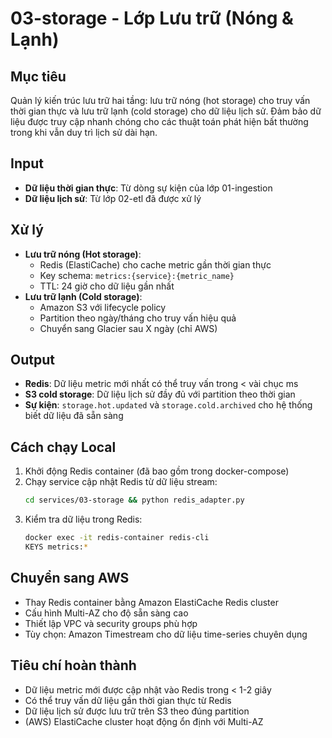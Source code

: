 # 03-storage - Lớp Lưu trữ (Nóng & Lạnh)

## Mục tiêu
Quản lý kiến trúc lưu trữ hai tầng: lưu trữ nóng (hot storage) cho truy vấn thời gian thực và lưu trữ lạnh (cold storage) cho dữ liệu lịch sử. Đảm bảo dữ liệu được truy cập nhanh chóng cho các thuật toán phát hiện bất thường trong khi vẫn duy trì lịch sử dài hạn.

## Input
- **Dữ liệu thời gian thực**: Từ dòng sự kiện của lớp 01-ingestion
- **Dữ liệu lịch sử**: Từ lớp 02-etl đã được xử lý

## Xử lý
- **Lưu trữ nóng (Hot storage)**:
  - Redis (ElastiCache) cho cache metric gần thời gian thực
  - Key schema: `metrics:{service}:{metric_name}`
  - TTL: 24 giờ cho dữ liệu gần nhất
- **Lưu trữ lạnh (Cold storage)**:
  - Amazon S3 với lifecycle policy
  - Partition theo ngày/tháng cho truy vấn hiệu quả
  - Chuyển sang Glacier sau X ngày (chỉ AWS)

## Output
- **Redis**: Dữ liệu metric mới nhất có thể truy vấn trong < vài chục ms
- **S3 cold storage**: Dữ liệu lịch sử đầy đủ với partition theo thời gian
- **Sự kiện**: `storage.hot.updated` và `storage.cold.archived` cho hệ thống biết dữ liệu đã sẵn sàng

## Cách chạy Local
1. Khởi động Redis container (đã bao gồm trong docker-compose)
2. Chạy service cập nhật Redis từ dữ liệu stream:
   ```bash
   cd services/03-storage && python redis_adapter.py
   ```
3. Kiểm tra dữ liệu trong Redis:
   ```bash
   docker exec -it redis-container redis-cli
   KEYS metrics:*
   ```

## Chuyển sang AWS
- Thay Redis container bằng Amazon ElastiCache Redis cluster
- Cấu hình Multi-AZ cho độ sẵn sàng cao
- Thiết lập VPC và security groups phù hợp
- Tùy chọn: Amazon Timestream cho dữ liệu time-series chuyên dụng

## Tiêu chí hoàn thành
- Dữ liệu metric mới được cập nhật vào Redis trong < 1-2 giây
- Có thể truy vấn dữ liệu gần thời gian thực từ Redis
- Dữ liệu lịch sử được lưu trữ trên S3 theo đúng partition
- (AWS) ElastiCache cluster hoạt động ổn định với Multi-AZ